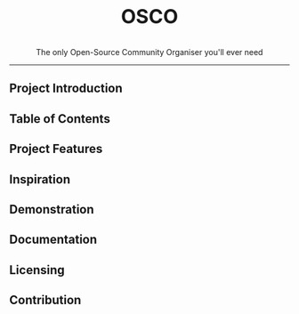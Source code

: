 
<h1 align="center" style="display: block; font-size: 2.5em; font-weight: bold; margin-block-start: 1em; margin-block-end: 1em;">
<strong>OSCO</strong>
</h1>
<p align="center"> The only Open-Source Community Organiser you'll ever need</p>

---
## Project Introduction

## Table of Contents

## Project Features

## Inspiration

## Demonstration

## Documentation

## Licensing

## Contribution